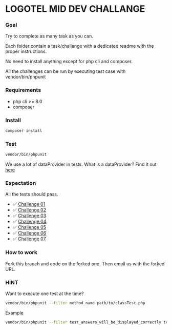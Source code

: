 # LOGOTEL MID DEV CHALLANGE

### Goal

Try to complete as many task as you can.

Each folder contain a task/challange with a dedicated readme with the proper instructions.

No need to install anything except for php cli and composer.

All the challenges can be run by executing test case with vendor/bin/phpunit

### Requirements

- php cli >= 8.0
- composer

### Install

```bash
composer install
```

### Test

```bash
vendor/bin/phpunit
```

We use a lot of dataProvider in tests. What is a dataProvider? Find it out [here](https://phpunit.de/manual/3.7/en/writing-tests-for-phpunit.html)

### Expectation

All the tests should pass.

- ✅ [Challenge 01](/src/Challenge01/)
- ✅ [Challenge 02](/src/Challenge02/)
- ✅ [Challenge 03](/src/Challenge03/)
- ✅ [Challenge 04](/src/Challenge04/)
- ✅ [Challenge 05](/src/Challenge05/)
- ✅ [Challenge 06](/src/Challenge06/)
- ✅ [Challenge 07](/src/Challenge07/)


### How to work

Fork this branch and code on the forked one. Then email us with the forked URL.

### HINT

Want to execute one test at the time?

```bash
vendor/bin/phpunit --filter method_name path/to/classTest.php
```

Example 
```bash
vendor/bin/phpunit --filter test_answers_will_be_displayed_correctly tests/Challenge01/Challenge01Test.php
```